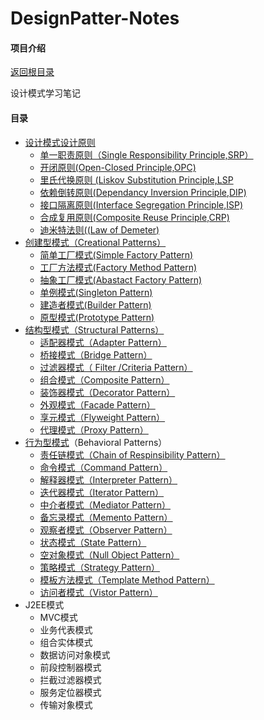 # DesignPatter-Notes

#### 项目介绍

[返回根目录](/README.md)

设计模式学习笔记

#### 目录

* [设计模式设计原则](./DesignPrinciple/README.md)
  * [单一职责原则（Single Responsibility Principle,SRP）](./DesignPrinciple/SRP.md)
  * [开闭原则(Open-Closed Principle,OPC)](./DesignPrinciple/OPC.md)
  * [里氏代换原则 (Liskov Substitution Principle,LSP](./DesignPrinciple/LSP.md)
  * [依赖倒转原则(Dependancy Inversion Principle,DIP)](./DesignPrinciple/DIP.md)
  * [接口隔离原则(Interface Segregation Principle,ISP)](./DesignPrinciple/ISP.md)
  * [合成复用原则(Composite Reuse Principle,CRP)](./DesignPrinciple/CRP.md)
  * [迪米特法则((Law of Demeter)](./DesignPrinciple/LoD.md)
* [创建型模式（Creational Patterns）](./CreationalPatterns/README.md)
  * [简单工厂模式(Simple Factory Pattern)](./CreationalPatterns/SFP.md)
  * [工厂方法模式(Factory Method Pattern)](./CreationalPatterns/FMP.md)
  * [抽象工厂模式(Abastact Factory Pattern)](./CreationalPatterns/AFP.md)
  * [单例模式(Singleton Pattern)](./CreationalPatterns/SP.md)
  * [建造者模式(Builder Pattern)](./CreationalPatterns/BP.md)
  * [原型模式(Prototype Pattern)](./CreationalPatterns/PP.md)
* [结构型模式（Structural Patterns）](./StructuralPatterns/README.md)
  * [适配器模式（Adapter Pattern）](./StructuralPatterns/AP.md)
  * [桥接模式（Bridge Pattern）](./StructuralPatterns/BP.md)
  * [过滤器模式（ Filter /Criteria Pattern）](./StructuralPatterns/FCP.md) 
  * [组合模式（Composite Pattern）](./StructuralPatterns/CP.md)
  * [装饰器模式（Decorator Pattern）](./StructuralPatterns/DP.md)
  * [外观模式（Facade Pattern）](./StructuralPatterns/FP.md)
  * [享元模式（Flyweight Pattern）](./StructuralPatterns/FWP.md)
  * [代理模式（Proxy Pattern）](./StructuralPatterns/PP.md)
* [行为型模式](./BehavioralPatterns/README.md)（Behavioral Patterns）
  * [责任链模式（Chain of Respinsibility Pattern）](./BehavioralPatterns/CORP.md)
  * [命令模式（Command Pattern）](./BehavioralPatterns/CP.md)  
  * [解释器模式（Interpreter Pattern）](./BehavioralPatterns/IP.md) 
  * [迭代器模式（Iterator Pattern）](./BehavioralPatterns/ITP.md)
  * [中介者模式（Mediator Pattern）](./BehavioralPatterns/MP.md) 
  *  [备忘录模式（Memento Pattern）](./BehavioralPatterns/MEP.md)   
  * [观察者模式（Observer Pattern）](./BehavioralPatterns/OP.md) 
  * [状态模式（State Pattern）](./BehavioralPatterns/SP.md) 
  * [空对象模式（Null Object Pattern）](./NOP.md)
  * [策略模式（Strategy Pattern）](./BehavioralPatterns/SP.md) 
  *  [模板方法模式（Template Method Pattern）](./BehavioralPatterns/TMP.md)
  * [访问者模式（Vistor Pattern）](./BehavioralPatterns/VP.md)   
* J2EE模式
  * MVC模式
  * 业务代表模式
  * 组合实体模式
  * 数据访问对象模式
  * 前段控制器模式
  * 拦截过滤器模式
  * 服务定位器模式
  * 传输对象模式



